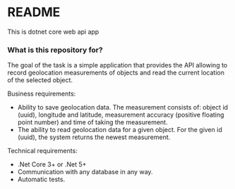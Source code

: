 ﻿# README #

This is dotnet core web api app

### What is this repository for? ###

The goal of the task is a simple application that provides the API allowing to record geolocation measurements of objects and read the current location of the selected object.

Business requirements:
- Ability to save geolocation data. The measurement consists of:
object id (uuid),
longitude and latitude,
measurement accuracy (positive floating point number) and
time of taking the measurement.
- The ability to read geolocation data for a given object. For the given id (uuid), the system returns the newest measurement.

Technical requirements:
- .Net Core 3+ or .Net 5+
- Communication with any database in any way.
- Automatic tests.
